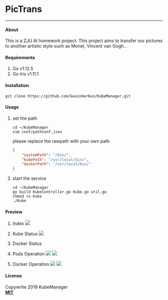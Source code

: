 # PicTrans
---

#### About

This is a ZJU AI homework project. This project aims to transfer our pictures to another artistic style such as Monet, Vincent van Gogh... 

#### Requirements

1. Go v1.12.5
2. Go Iris v1.11.1

#### Installation

```shell
git clone https://github.com/GavinHarbus/KubeManager.git
``` 

#### Usage

1. set the path
	
	```shell
	cd ~/KubeManager
	vim conf/pathconf.json
	```
	
	please replace the rawpath with your own path
	
	```json
	{
		"systemPath": "/bin/",
		"kubePath": "/usr/local/bin/",
		"dockerPath": "/usr/local/bin/"
	}

	```
2. start the service

	```shell
	cd ~/KubeManager
	go build KubeController.go Kube.go util.go
	chmod +x Kube
	./Kube
	```

#### Preview

1. Index
	![](https://tva1.sinaimg.cn/large/006y8mN6ly1g8hdvwdnwsj30jj0afdgs.jpg)
2. Kube Status
	![](https://tva1.sinaimg.cn/large/006y8mN6ly1g8hdx188u9j30ib0bbaau.jpg)
3. Docker Status
	
4. Pods Operation
	![](https://tva1.sinaimg.cn/large/006y8mN6ly1g8hdyn3vogj30u10e2abq.jpg)
	![](https://tva1.sinaimg.cn/large/006y8mN6ly1g8hdz3476zj30i208agmf.jpg)
5. Docker Operation
	![](https://tva1.sinaimg.cn/large/006y8mN6ly1g8hdzroixpj30ui0gstc0.jpg)
	![](https://tva1.sinaimg.cn/large/006y8mN6ly1g8he0b1uq9j30t10grjtz.jpg)

#### License

Copywrite 2019 KubeManager  
[**MIT**](https://github.com/GavinHarbus/LICENSE)

